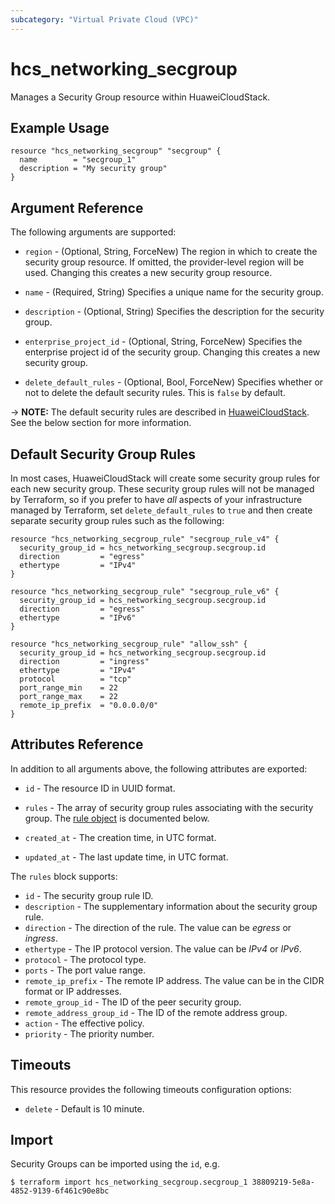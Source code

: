 ```yaml
---
subcategory: "Virtual Private Cloud (VPC)"
---
```


# hcs_networking_secgroup

Manages a Security Group resource within HuaweiCloudStack.

## Example Usage

```hcl
resource "hcs_networking_secgroup" "secgroup" {
  name        = "secgroup_1"
  description = "My security group"
}
```

## Argument Reference

The following arguments are supported:

* `region` - (Optional, String, ForceNew) The region in which to create the security group resource. If omitted, the
  provider-level region will be used. Changing this creates a new security group resource.

* `name` - (Required, String) Specifies a unique name for the security group.

* `description` - (Optional, String) Specifies the description for the security group.

* `enterprise_project_id` - (Optional, String, ForceNew) Specifies the enterprise project id of the security group.
  Changing this creates a new security group.

* `delete_default_rules` - (Optional, Bool, ForceNew) Specifies whether or not to delete the default security rules.
  This is `false` by default.

-> **NOTE:** The default security rules are described
in [HuaweiCloudStack](https://support.huaweicloud.com/intl/en-us/usermanual-vpc/SecurityGroup_0003.html). See the below
section for more information.

## Default Security Group Rules

In most cases, HuaweiCloudStack will create some security group rules for each new security group. These security group rules
will not be managed by Terraform, so if you prefer to have *all*
aspects of your infrastructure managed by Terraform, set `delete_default_rules` to `true`
and then create separate security group rules such as the following:

```hcl
resource "hcs_networking_secgroup_rule" "secgroup_rule_v4" {
  security_group_id = hcs_networking_secgroup.secgroup.id
  direction         = "egress"
  ethertype         = "IPv4"
}

resource "hcs_networking_secgroup_rule" "secgroup_rule_v6" {
  security_group_id = hcs_networking_secgroup.secgroup.id
  direction         = "egress"
  ethertype         = "IPv6"
}

resource "hcs_networking_secgroup_rule" "allow_ssh" {
  security_group_id = hcs_networking_secgroup.secgroup.id
  direction         = "ingress"
  ethertype         = "IPv4"
  protocol          = "tcp"
  port_range_min    = 22
  port_range_max    = 22
  remote_ip_prefix  = "0.0.0.0/0"
}
```

## Attributes Reference

In addition to all arguments above, the following attributes are exported:

* `id` - The resource ID in UUID format.

* `rules` - The array of security group rules associating with the security group.
  The [rule object](#security_group_rule) is documented below.

* `created_at` - The creation time, in UTC format.

* `updated_at` - The last update time, in UTC format.

<a name="security_group_rule"></a>
The `rules` block supports:

* `id` - The security group rule ID.
* `description` - The supplementary information about the security group rule.
* `direction` - The direction of the rule. The value can be *egress* or *ingress*.
* `ethertype` - The IP protocol version. The value can be *IPv4* or *IPv6*.
* `protocol` - The protocol type.
* `ports` - The port value range.
* `remote_ip_prefix` - The remote IP address. The value can be in the CIDR format or IP addresses.
* `remote_group_id` - The ID of the peer security group.
* `remote_address_group_id` - The ID of the remote address group.
* `action` - The effective policy.
* `priority` - The priority number.

## Timeouts

This resource provides the following timeouts configuration options:

* `delete` - Default is 10 minute.

## Import

Security Groups can be imported using the `id`, e.g.

```
$ terraform import hcs_networking_secgroup.secgroup_1 38809219-5e8a-4852-9139-6f461c90e8bc
```
